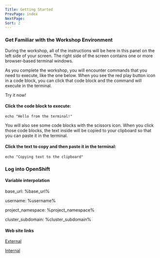 ```yaml
---
Title: Getting Started
PrevPage: index
NextPage: 
Sort: 2
---
```


### Get Familiar with the Workshop Environment

During the workshop, all of the instructions will be here in this panel on the left side of your screen. The right side of the screen contains one or more browser-based terminal windows.

As you complete the workshop, you will encounter commands that you need to execute, like the one below. When you see the red play button icon in a code block, you can click that code block and the command will execute in the terminal. 

Try it now!

#### Click the code block to execute:

```execute-1
echo "Hello from the terminal!"
```
You will also see some code blocks with the scissors icon. When you click those code blocks, the text inside will be copied to your clipboard so that you can paste it in the terminal.

#### Click the text to copy and then paste it in the terminal:

```copy
echo "Copying text to the clipboard"
```

### Log into OpenShift

#### Variable interpolation

base_url: %base_url%

username: %username%

project_namespace: %project_namespace%

cluster_subdomain: %cluster_subdomain%

#### Web site links

[External](https://www.openshift.com)

[Internal](index)